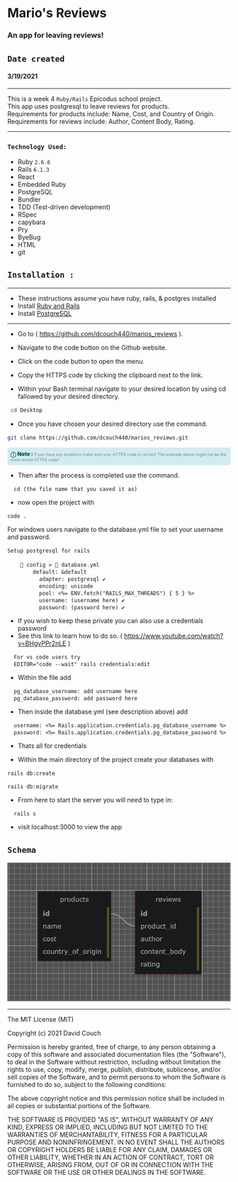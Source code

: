 # Mario's Reviews
  
### An app for leaving reviews!
  
## `Date created`
#### 3/19/2021

***

This is a week 4 ` Ruby/Rails ` Epicodus school project.\
This app uses postgresql to leave reviews for products.\
Requirements for products include: Name, Cost, and Country of Origin.\
Requirements for reviews include: Author, Content Body, Rating.
***
### `Technology Used:`

* Ruby `2.6.6`
* Rails `6.1.3`
* React
* Embedded Ruby
* PostgreSQL
* Bundler
* TDD (Test-driven development)
* RSpec
* capybara
* Pry
* ByeBug
* HTML
* git


## `Installation :`
***
* These instructions assume you have ruby, rails, & postgres installed
* Install [Ruby and Rails](https://www.learnhowtoprogram.com/ruby-and-rails/getting-started-with-ruby/installing-ruby)
* Install [PostgreSQL](https://www.learnhowtoprogram.com/ruby-and-rails/getting-started-with-ruby/installing-postgres)
***
  
* Go to ( https://github.com/dcouch440/marios_reviews ).

*  Navigate to the code button on the Github website.

* Click on the code button to open the menu.

- Copy the HTTPS code by clicking the clipboard next to the link.

- Within your Bash terminal navigate to your desired location by using cd fallowed by your desired directory.

```bash
 cd Desktop
```

- Once you have chosen your desired directory use the command.
  
```bash
git clone https://github.com/dcouch440/marios_reviews.git
```

<div
  style="
    background-color: #d1ecf1;
    color: grey; padding: 6px;
    font-size: 9px;
    border-radius: 5px;
    border: 1px solid #d4ecf1;
    margin-bottom: 12px"
>
  <span
    style="
      font-size: 12px;
      font-weight: 600;
      color: #0c5460;"
  >
    ⓘ
  </span>
  <span
    style="
      font-size: 12px;
      font-weight: 900;
      color: #0c5460;
      margin-bottom: 24px"
  >
    Note :
  </span>
  If you have any problems make sure your HTTPS code is correct! The example above might not be the most recent HTTPS code!
</div>
  
* Then after the process is completed use the command.
```
  cd (the file name that you saved it as)
```

* now open the project with

``` bash
code .
```
For windows users navigate to the database.yml file to set your username and password.

```
Setup postgresql for rails

	📁 config > 📑 database.yml
        default: &default
          adapter: postgresql ✔️
          encoding: unicode
          pool: <%= ENV.fetch("RAILS_MAX_THREADS") { 5 } %>
          username: (username here) ✔️
          password: (password here) ✔️

```
* If you wish to keep these private you can also use a credentials password
* See this link to learn how to do so. ( https://www.youtube.com/watch?v=BHgvPPr2nLE )
  
```
  For vs code users try
  EDITOR="code --wait" rails credentials:edit
```

* Within the file add

```
  pg_database_username: add username here
  pg_database_password: add password here
```

* Then inside the database.yml (see description above) add

```
  username: <%= Rails.application.credentials.pg_database_username %>
  password: <%= Rails.application.credentials.pg_database_password %>
```

* Thats all for credentials

* Within the main directory of the project create your databases with

```
rails db:create
```

```
rails db:migrate
```

* From here to start the server you will need to type in:

```
  rails s
```

* visit localhost:3000 to view the app

## `Schema`
<img src="public/img/schema_mario.PNG">
  


  
***
The MIT License (MIT)

Copyright (c) 2021 David Couch

Permission is hereby granted, free of charge, to any person obtaining a copy of
this software and associated documentation files (the "Software"), to deal in
the Software without restriction, including without limitation the rights to
use, copy, modify, merge, publish, distribute, sublicense, and/or sell copies of
the Software, and to permit persons to whom the Software is furnished to do so,
subject to the following conditions:

The above copyright notice and this permission notice shall be included in all
copies or substantial portions of the Software.

THE SOFTWARE IS PROVIDED "AS IS", WITHOUT WARRANTY OF ANY KIND, EXPRESS OR
IMPLIED, INCLUDING BUT NOT LIMITED TO THE WARRANTIES OF MERCHANTABILITY, FITNESS
FOR A PARTICULAR PURPOSE AND NONINFRINGEMENT. IN NO EVENT SHALL THE AUTHORS OR
COPYRIGHT HOLDERS BE LIABLE FOR ANY CLAIM, DAMAGES OR OTHER LIABILITY, WHETHER
IN AN ACTION OF CONTRACT, TORT OR OTHERWISE, ARISING FROM, OUT OF OR IN
CONNECTION WITH THE SOFTWARE OR THE USE OR OTHER DEALINGS IN THE SOFTWARE.
